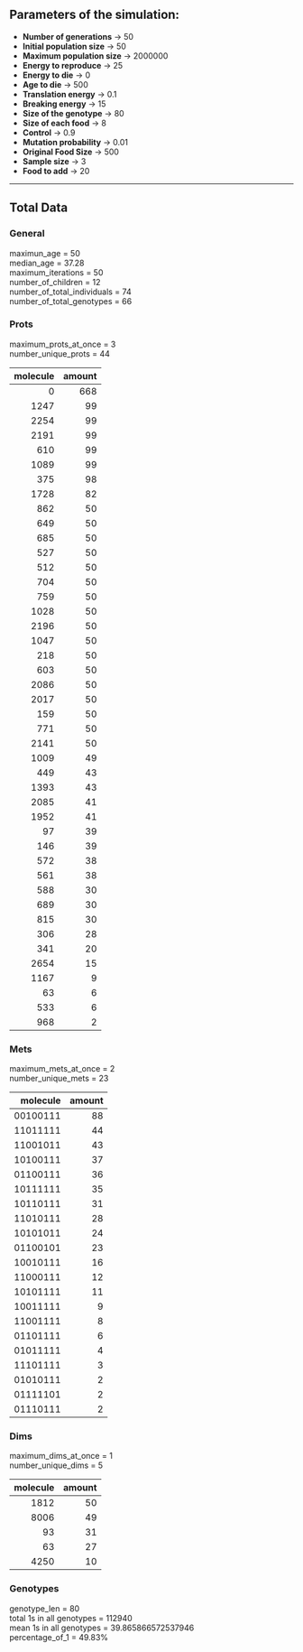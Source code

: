 ## Parameters of the simulation: 
* **Number of generations** &rarr; 50
* **Initial population size** &rarr; 50
* **Maximum population size** &rarr; 2000000
* **Energy to reproduce** &rarr; 25
* **Energy to die** &rarr; 0
* **Age to die** &rarr; 500
* **Translation energy** &rarr; 0.1
* **Breaking energy** &rarr; 15
* **Size of the genotype** &rarr; 80
* **Size of each food** &rarr; 8
* **Control** &rarr; 0.9
* **Mutation probability** &rarr; 0.01
* **Original Food Size** &rarr; 500
* **Sample size** &rarr; 3
* **Food to add** &rarr; 20
---  
## Total Data  
### General  
maximun_age = 50  
median_age = 37.28  
maximum_iterations = 50  
number_of_children = 12  
number_of_total_individuals = 74  
number_of_total_genotypes = 66  
### Prots  
maximum_prots_at_once = 3  
number_unique_prots = 44  

|   molecule |   amount |
|-----------:|---------:|
|          0 |      668 |
|       1247 |       99 |
|       2254 |       99 |
|       2191 |       99 |
|        610 |       99 |
|       1089 |       99 |
|        375 |       98 |
|       1728 |       82 |
|        862 |       50 |
|        649 |       50 |
|        685 |       50 |
|        527 |       50 |
|        512 |       50 |
|        704 |       50 |
|        759 |       50 |
|       1028 |       50 |
|       2196 |       50 |
|       1047 |       50 |
|        218 |       50 |
|        603 |       50 |
|       2086 |       50 |
|       2017 |       50 |
|        159 |       50 |
|        771 |       50 |
|       2141 |       50 |
|       1009 |       49 |
|        449 |       43 |
|       1393 |       43 |
|       2085 |       41 |
|       1952 |       41 |
|         97 |       39 |
|        146 |       39 |
|        572 |       38 |
|        561 |       38 |
|        588 |       30 |
|        689 |       30 |
|        815 |       30 |
|        306 |       28 |
|        341 |       20 |
|       2654 |       15 |
|       1167 |        9 |
|         63 |        6 |
|        533 |        6 |
|        968 |        2 |

### Mets  
maximum_mets_at_once = 2  
number_unique_mets = 23  

|   molecule |   amount |
|-----------:|---------:|
|   00100111 |       88 |
|   11011111 |       44 |
|   11001011 |       43 |
|   10100111 |       37 |
|   01100111 |       36 |
|   10111111 |       35 |
|   10110111 |       31 |
|   11010111 |       28 |
|   10101011 |       24 |
|   01100101 |       23 |
|   10010111 |       16 |
|   11000111 |       12 |
|   10101111 |       11 |
|   10011111 |        9 |
|   11001111 |        8 |
|   01101111 |        6 |
|   01011111 |        4 |
|   11101111 |        3 |
|   01010111 |        2 |
|   01111101 |        2 |
|   01110111 |        2 |

### Dims  
maximum_dims_at_once = 1  
number_unique_dims = 5  

|   molecule |   amount |
|-----------:|---------:|
|       1812 |       50 |
|       8006 |       49 |
|         93 |       31 |
|         63 |       27 |
|       4250 |       10 |

### Genotypes  
genotype_len = 80  
total 1s in all genotypes = 112940  
mean 1s in all genotypes = 39.865866572537946  
percentage_of_1 = 49.83%  

